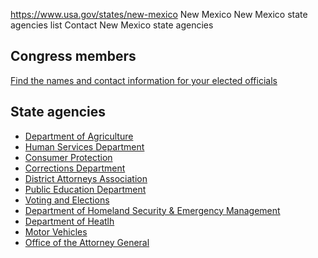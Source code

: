 

https://www.usa.gov/states/new-mexico
New Mexico
New Mexico state agencies list
Contact New Mexico state agencies

Congress members
----------------

[Find the names and contact information for your elected officials](https://www.usa.gov/elected-officials)

State agencies
--------------

* [Department of Agriculture](https://nmdeptag.nmsu.edu/)
* [Human Services Department](https://www.hca.nm.gov/)
* [Consumer Protection](https://nmdoj.gov/affirmative-litigation/#consumer-protection)
* [Corrections Department](https://www.cd.nm.gov/)
* [District Attorneys Association](https://www.nmdas.com/)
* [Public Education Department](https://webnew.ped.state.nm.us/)
* [Voting and Elections](https://www.sos.nm.gov/voting-and-elections/voter-information-portal-nmvote-org/)
* [Department of Homeland Security & Emergency Management](https://www.dhsem.nm.gov/)
* [Department of Heatlh](https://www.nmhealth.org/)
* [Motor Vehicles](https://www.mvd.newmexico.gov/)
* [Office of the Attorney General](https://nmdoj.gov/)
